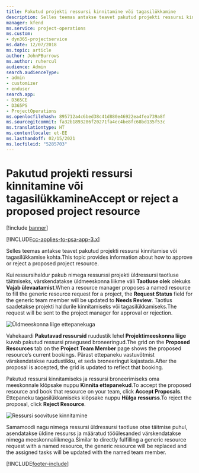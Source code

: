 ```yaml
---
title: Pakutud projekti ressursi kinnitamine või tagasilükkamine
description: Selles teemas antakse teavet pakutud projekti ressursi kinnitamise või tagasilükkamise kohta.
manager: kfend
ms.service: project-operations
ms.custom:
- dyn365-projectservice
ms.date: 12/07/2018
ms.topic: article
author: JohnPBurrows
ms.author: ruhercul
audience: Admin
search.audienceType:
- admin
- customizer
- enduser
search.app:
- D365CE
- D365PS
- ProjectOperations
ms.openlocfilehash: 895712a4c6bed38c41d880e46922ea4fea739a8f
ms.sourcegitcommit: fa32b1893286f20271fa4ec4be8fc68bd135f53c
ms.translationtype: HT
ms.contentlocale: et-EE
ms.lasthandoff: 02/15/2021
ms.locfileid: "5285703"
---
```

# <a name="accept-or-reject-a-proposed-project-resource"></a><span data-ttu-id="af191-103">Pakutud projekti ressursi kinnitamine või tagasilükkamine</span><span class="sxs-lookup"><span data-stu-id="af191-103">Accept or reject a proposed project resource</span></span>

[!include [banner](../includes/psa-now-project-operations.md)]

[!INCLUDE[cc-applies-to-psa-app-3.x](../includes/cc-applies-to-psa-app-3x.md)]

<span data-ttu-id="af191-104">Selles teemas antakse teavet pakutud projekti ressursi kinnitamise või tagasilükkamise kohta.</span><span class="sxs-lookup"><span data-stu-id="af191-104">This topic provides information about how to approve or reject a proposed project resource.</span></span>

<span data-ttu-id="af191-105">Kui ressursihaldur pakub nimega ressurssi projekti üldressursi taotluse täitmiseks, värskendatakse üldmeeskonna liikme väli **Taotluse olek** olekuks **Vajab ülevaatamist**.</span><span class="sxs-lookup"><span data-stu-id="af191-105">When a resource manager proposes a named resource to fill the generic resource request for a project, the **Request Status** field for the generic team member will be updated to **Needs Review**.</span></span> <span data-ttu-id="af191-106">Taotlus saadetakse projekti haldurile kinnitamiseks või tagasilükkamiseks.</span><span class="sxs-lookup"><span data-stu-id="af191-106">The request will be sent to the project manager for approval or rejection.</span></span>

![Üldmeeskonna liige ettepanekuga](media/RM-how-to-19.png)

<span data-ttu-id="af191-108">Vahekaardi **Pakutavad ressursid** ruudustik lehel **Projektimeeskonna liige** kuvab pakutud ressursi praegused broneeringud.</span><span class="sxs-lookup"><span data-stu-id="af191-108">The grid on the **Proposed Resources** tab on the **Project Team Member** page shows the proposed resource’s current bookings.</span></span> <span data-ttu-id="af191-109">Pärast ettepaneku vastuvõtmist värskendatakse ruudustikku, et seda broneeringut kajastada.</span><span class="sxs-lookup"><span data-stu-id="af191-109">After the proposal is accepted, the grid is updated to reflect that booking.</span></span> 

<span data-ttu-id="af191-110">Pakutud ressursi kinnitamiseks ja ressursi broneerimiseks oma meeskonnale klõpsake nuppu **Kinnita ettepanekud**.</span><span class="sxs-lookup"><span data-stu-id="af191-110">To accept the proposed resource and book that resource on your team, click **Accept Proposals**.</span></span>  
<span data-ttu-id="af191-111">Ettepaneku tagasilükkamiseks klõpsake nuppu **Hülga ressurss**.</span><span class="sxs-lookup"><span data-stu-id="af191-111">To reject the proposal, click **Reject Resource**.</span></span>

![Ressursi soovituse kinnitamine](media/RM-how-to-20.png) 

<span data-ttu-id="af191-113">Samamoodi nagu nimega ressursi üldressursi taotluse otse täitmise puhul, asendatakse üldine ressurss ja määratud tööülesanded värskendatakse nimega meeskonnaliikmega.</span><span class="sxs-lookup"><span data-stu-id="af191-113">Similar to directly fulfilling a generic resource request with a named resource, the generic resource will be replaced and the assigned tasks will be updated with the named team member.</span></span>


[!INCLUDE[footer-include](../includes/footer-banner.md)]